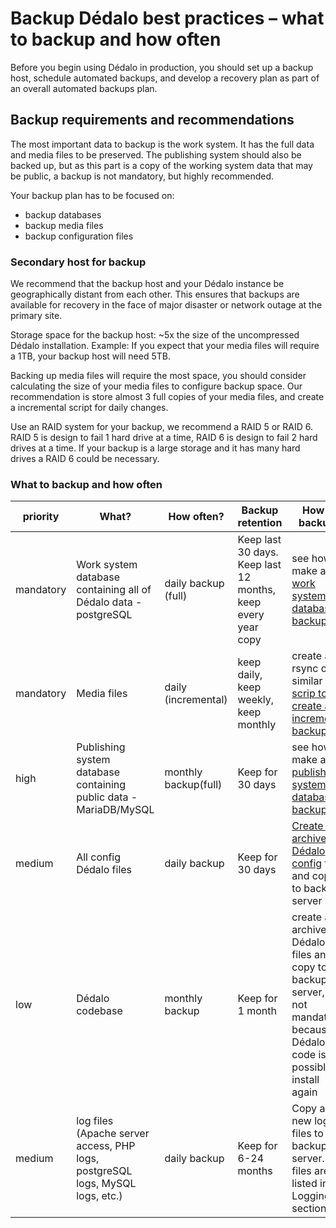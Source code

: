 # Backup Dédalo best practices – what to backup and how often

Before you begin using Dédalo in production, you should set up a backup host, schedule
automated backups, and develop a recovery plan as part of an overall automated backups plan.

## Backup requirements and recommendations

The most important data to backup is the work system. It has the full data and media files to be preserved.
The publishing system should also be backed up, but as this part is a copy of the working system data that may be public, a backup is not mandatory, but highly recommended.

Your backup plan has to be focused on:

- backup databases
- backup media files
- backup configuration files

### Secondary host for backup

We recommend that the backup host and your Dédalo instance be geographically distant from each other. This ensures that backups are available for recovery in the face of major disaster or network outage at the primary site.

Storage space for the backup host: ~5x the size of the uncompressed Dédalo installation. Example: If you expect that your media files will require a 1TB, your backup host will need 5TB.

Backing up media files will require the most space, you should consider calculating the size of your media files to configure backup space. Our recommendation is store almost 3 full copies of your media files, and create a incremental script for daily changes.

Use an RAID system for your backup, we recommend a RAID 5 or RAID 6. RAID 5 is design to fail 1 hard drive at a time, RAID 6 is design to fail 2 hard drives at a time. If your backup is a large storage and it has many hard drives a RAID 6 could be necessary.

### What to backup and how often

priority | What? | How often? | Backup retention |  How to backup?
---| --- | --- | --- | ---
mandatory | Work system database containing all of Dédalo data - postgreSQL | daily backup (full) | Keep last 30 days. Keep last 12 months, keep every year copy | see how to make a [full work system database backup](backup.md#backup-the-work-system)
mandatory | Media files | daily (incremental) | keep daily, keep weekly, keep monthly| create a rsync or similar [scrip to create an incremental backup](backup.md#creating-an-incremental-script-for-media-files)
high | Publishing system database containing public data - MariaDB/MySQL  | monthly backup(full) | Keep for 30 days | see how to make a [full publishing system database backup](backup.md#backup-the-publishing-system)
medium | All config Dédalo files | daily backup | Keep for 30 days | [Create an archive of Dédalo config](backup.md#backup-a-dédalo-config-files) files and copy to backup server
low | Dédalo codebase | monthly backup | Keep for 1 month | create an archive of Dédalo site files and copy to backup server, it is not mandatory because Dédalo code is possible to install again
medium | log files (Apache server access, PHP logs, postgreSQL logs, MySQL logs, etc.) | daily backup | Keep for 6-24 months | Copy any new log files to the backup server. Log files are listed in the Logging section.
